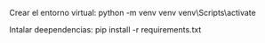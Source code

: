 Crear el entorno virtual:
python -m venv venv
venv\Scripts\activate

Intalar deependencias:
pip install -r requirements.txt